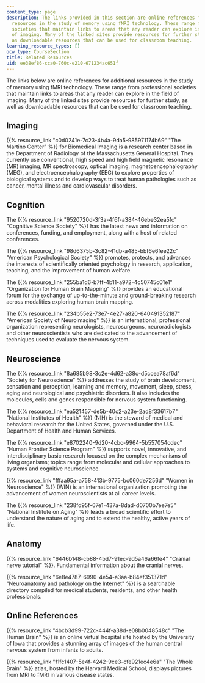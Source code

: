 ```yaml
---
content_type: page
description: The links provided in this section are online references for additional
  resources in the study of memory using fMRI technology. These range from professional
  societies that maintain links to areas that any reader can explore in the field
  of imaging. Many of the linked sites provide resources for further study, as well
  as downloadable resources that can be used for classroom teaching.
learning_resource_types: []
ocw_type: CourseSection
title: Related Resources
uid: ee38ef86-cca0-760c-e210-671234ac651f
---
```


The links below are online references for additional resources in the study of memory using fMRI technology. These range from professional societies that maintain links to areas that any reader can explore in the field of imaging. Many of the linked sites provide resources for further study, as well as downloadable resources that can be used for classroom teaching.

Imaging
-------

{{% resource_link "c0d0241e-7c23-4b4a-9da5-985971174b69" "The Martino Center" %}} for Biomedical Imaging is a research center based in the Department of Radiology of the Massachusetts General Hospital. They currently use conventional, high speed and high field magnetic resonance (MR) imaging, MR spectroscopy, optical imaging, magnetoencephalography (MEG), and electroencephalography (EEG) to explore properties of biological systems and to develop ways to treat human pathologies such as cancer, mental illness and cardiovascular disorders.

Cognition
---------

The {{% resource_link "9520720d-3f3a-4f6f-a384-46ebe32ea5fc" "Cognitive Science Society" %}} has the latest news and information on conferences, funding, and employment, along with a host of related conferences.

The {{% resource_link "98d6375b-3c82-41db-a485-bbf6e6fee22c" "American Psychological Society" %}} promotes, protects, and advances the interests of scientifically oriented psychology in research, application, teaching, and the improvement of human welfare.

The {{% resource_link "255ba1d6-b7ff-4b11-a972-4c50745c01e1" "Organization for Human Brain Mapping" %}} provides an educational forum for the exchange of up-to-the-minute and ground-breaking research across modalities exploring human brain mapping.

The {{% resource_link "234b55e2-73e7-4e27-a820-640491352187" "American Society of Neuroimaging" %}} is an international, professional organization representing neurologists, neurosurgeons, neuroradiologists and other neuroscientists who are dedicated to the advancement of techniques used to evaluate the nervous system.

Neuroscience
------------

The {{% resource_link "8a685b98-3c2e-4d62-a38c-d5ccea78af6d" "Society for Neuroscience" %}} addresses the study of brain development, sensation and perception, learning and memory, movement, sleep, stress, aging and neurological and psychiatric disorders. It also includes the molecules, cells and genes responsible for nervous system functioning.

The {{% resource_link "ea521457-de5b-40c2-a23e-2ad8f33617b7" "National Institutes of Health" %}} (NIH) is the steward of medical and behavioral research for the United States, governed under the U.S. Department of Health and Human Services.

The {{% resource_link "e8702240-9d20-4cbc-9964-5b557054cdec" "Human Frontier Science Program" %}} supports novel, innovative, and interdisciplinary basic research focused on the complex mechanisms of living organisms; topics range from molecular and cellular approaches to systems and cognitive neuroscience.

{{% resource_link "fffaa95a-a758-413b-9775-bc060de7256d" "Women in Neuroscience" %}} (WIN) is an international organization promoting the advancement of women neuroscientists at all career levels.

The {{% resource_link "238fd95f-67e1-437a-8dad-d0700b7ee7e5" "National Institute on Aging" %}} leads a broad scientific effort to understand the nature of aging and to extend the healthy, active years of life.

Anatomy
-------

{{% resource_link "6446b148-cb88-4bd7-91ec-9d5a46a66fe4" "Cranial nerve tutorial" %}}. Fundamental information about the cranial nerves.

{{% resource_link "6e8e4787-6990-4e54-a3aa-b84ef351371d" "Neuroanatomy and pathology on the Internet" %}} is a searchable directory compiled for medical students, residents, and other health professionals.

Online References
-----------------

{{% resource_link "4bcb3d99-722c-444f-a38d-e08b0048548c" "The Human Brain" %}} is an online virtual hospital site hosted by the University of Iowa that provides a stunning array of images of the human central nervous system from infants to adults.

{{% resource_link "f1fc1407-5e4f-4242-9ce3-cfe921ec4e6a" "The Whole Brain" %}} atlas, hosted by the Harvard Medical School, displays pictures from MRI to fMRI in various disease states.